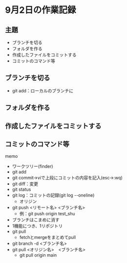 # 9月2日の作業記録
## 主題
- ブランチを切る
- フォルダを作る
- 作成したファイルをコミットする
- コミットのコマンド等
## ブランチを切る
- git add：ローカルのブランチに
## フォルダを作る
## 作成したファイルをコミットする
## コミットのコマンド等

memo
- ワークツリー(finder)
- git add
- git commit→viで上段にコミットの内容を記入(esc→:wq)
- git diff：変更
- git status
- git log：コミットの記録(git log --oneline)
  - オリジン
- git push <リモート名> <ブランチ名>
  - 例：git push origin test_shu
- ブランチはこまめに消す
- 1機能につき、1リポジトリ
- git pull
  - fetchとmergeをまとめてpull
- git branch -d <ブランチ名>
- git pull <オリジン名>　<ブランチ名>
  - git pull origin main